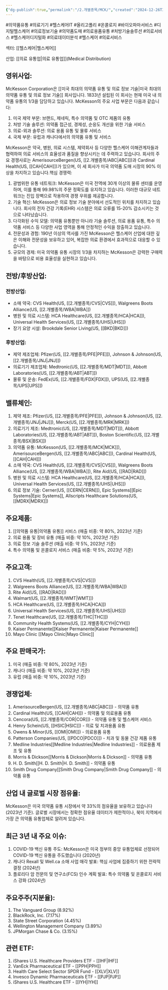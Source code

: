 ```yaml
---
{"dg-publish":true,"permalink":"/2.개별종목/MCK/","created":"2024-12-26T21:53:39.048+09:00","updated":"2025-07-29T21:37:04.895+09:00"}
---
```


#의약품유통 #의료기기 #헬스케어IT  #올리고폴리  #온콜로지 #바이오파마서비스 #디지털헬스케어 #의료정보기술 #의약품도매 #의료용품유통 #처방기술솔루션 #의료서비스 #헬스케어디지털화 #의료데이터분석 #헬스케어 #의료서비스

섹터: [[헬스케어\|헬스케어]]

산업: [[의료 유통업\|의료 유통업]](Medical Distribution)

## 영위사업:  
McKesson Corporation은 [[미국 최대의 의약품 유통 및 의료 정보 기술\|미국 최대의 의약품 유통 및 의료 정보 기술]] 회사입니다. 1833년 설립된 이 회사는 현재 미국 내 의약품 유통의 1/3을 담당하고 있습니다. McKesson의 주요 사업 부문은 다음과 같습니다:

1. 미국 제약 부문: 브랜드, 제네릭, 특수 의약품 및 OTC 제품의 유통
2. 처방 기술 솔루션: 의약품 접근성, 경제성, 순응도 개선을 위한 기술 서비스
3. 의료-외과 솔루션: 의료 용품 유통 및 물류 서비스
4. 국제 부문: 유럽과 캐나다에서의 의약품 유통 및 서비스

McKesson은 약국, 병원, 의료 시스템, 제약회사 등 다양한 헬스케어 이해관계자들과 협력하여 의료 서비스의 효율성과 품질을 향상시키는 데 주력하고 있습니다. 회사의 주요 경쟁사로는 AmerisourceBergen(US, [[2.개별종목/ABC\|ABC]])과 Cardinal Health(US, [[CAH\|CAH]])가 있으며, 이 세 회사가 미국 의약품 도매 시장의 90% 이상을 차지하고 있습니다.핵심 경쟁력:

1. 광범위한 유통 네트워크: McKesson은 미국 전역에 30개 이상의 물류 센터를 운영하며, 이를 통해 99.98%의 주문 정확도를 유지하고 있습니다. 이러한 대규모 네트워크는 진입 장벽으로 작용하여 경쟁 우위를 제공합니다.
2. 기술 혁신: McKesson은 의료 정보 기술 분야에서 선도적인 위치를 차지하고 있습니다. 회사의 전자 건강 기록(EHR) 시스템은 의료 오류를 15-20% 감소시키는 것으로 나타났습니다.
3. 다각화된 수익 모델: 의약품 유통뿐만 아니라 기술 솔루션, 의료 용품 유통, 특수 의약품 서비스 등 다양한 사업 영역을 통해 안정적인 수익을 창출하고 있습니다.
4. 전문성과 경험: 190년 이상의 역사를 가진 McKesson은 헬스케어 산업에 대한 깊은 이해와 전문성을 보유하고 있어, 복잡한 의료 환경에서 효과적으로 대응할 수 있습니다.
5. 규모의 경제: 미국 의약품 유통 시장의 1/3을 차지하는 McKesson은 강력한 구매력을 바탕으로 비용 효율성을 실현하고 있습니다.

## 전방/후방산업:  

### 전방산업:

- 소매 약국: CVS Health(US, [[2.개별종목/CVS\|CVS]]), Walgreens Boots Alliance(US, [[2.개별종목/WBA\|WBA]])
- 병원 및 의료 시스템: HCA Healthcare(US, [[2.개별종목/HCA\|HCA]]), Universal Health Services(US, [[2.개별종목/UHS\|UHS]])
- 장기 요양 시설: Brookdale Senior Living(US, [[BKD\|BKD]])

### 후방산업:

- 제약 제조업체: Pfizer(US, [[2.개별종목/PFE\|PFE]]), Johnson & Johnson(US, [[2.개별종목/JNJ\|JNJ]])
- 의료기기 제조업체: Medtronic(US, [[2.개별종목/MDT\|MDT]]), Abbott Laboratories(US, [[2.개별종목/ABT\|ABT]])
- 물류 및 운송: FedEx(US, [[2.개별종목/FDX\|FDX]]), UPS(US, [[2.개별종목/UPS\|UPS]])

## 밸류체인:

1. 제약 제조: Pfizer(US, [[2.개별종목/PFE\|PFE]]), Johnson & Johnson(US, [[2.개별종목/JNJ\|JNJ]]), Merck(US, [[2.개별종목/MRK\|MRK]])
2. 의료기기 제조: Medtronic(US, [[2.개별종목/MDT\|MDT]]), Abbott Laboratories(US, [[2.개별종목/ABT\|ABT]]), Boston Scientific(US, [[2.개별종목/BSX\|BSX]])
3. 의약품 유통: McKesson(US, [[2.개별종목/MCK\|MCK]]), AmerisourceBergen(US, [[2.개별종목/ABC\|ABC]]), Cardinal Health(US, [[CAH\|CAH]])
4. 소매 약국: CVS Health(US, [[2.개별종목/CVS\|CVS]]), Walgreens Boots Alliance(US, [[2.개별종목/WBA\|WBA]]), Rite Aid(US, [[RAD\|RAD]])
5. 병원 및 의료 시스템: HCA Healthcare(US, [[2.개별종목/HCA\|HCA]]), Universal Health Services(US, [[2.개별종목/UHS\|UHS]])
6. 의료 정보 기술: Cerner(US, [[CERN\|CERN]]), Epic Systems[[Epic Systems\|Epic Systems]], Allscripts Healthcare Solutions(US, [[MDRX\|MDRX]])

## 주요제품:

1. [[의약품 유통\|의약품 유통]] 서비스 (매출 비중: 약 80%, 2023년 기준)
2. 의료 용품 및 장비 유통 (매출 비중: 약 10%, 2023년 기준)
3. 의료 정보 기술 솔루션 (매출 비중: 약 5%, 2023년 기준)
4. 특수 의약품 및 온콜로지 서비스 (매출 비중: 약 5%, 2023년 기준)

## 주요고객:

1. CVS Health(US, [[2.개별종목/CVS\|CVS]])
2. Walgreens Boots Alliance(US, [[2.개별종목/WBA\|WBA]])
3. Rite Aid(US, [[RAD\|RAD]])
4. Walmart(US, [[2.개별종목/WMT\|WMT]])
5. HCA Healthcare(US, [[2.개별종목/HCA\|HCA]])
6. Universal Health Services(US, [[2.개별종목/UHS\|UHS]])
7. Tenet Healthcare(US, [[2.개별종목/THC\|THC]])
8. Community Health Systems(US, [[2.개별종목/CYH\|CYH]])
9. Kaiser Permanente[[Kaiser Permanente\|Kaiser Permanente]]
10. Mayo Clinic [[Mayo Clinic\|Mayo Clinic]]

## 주요 판매국가:

1. 미국 (매출 비중: 약 80%, 2023년 기준)
2. 캐나다 (매출 비중: 약 10%, 2023년 기준)
3. 유럽 (매출 비중: 약 10%, 2023년 기준)

## 경쟁업체:

1. AmerisourceBergen(US, [[2.개별종목/ABC\|ABC]]) - 의약품 유통
2. Cardinal Health(US, [[CAH\|CAH]]) - 의약품 및 의료용품 유통
3. Cencora(US, [[2.개별종목/COR\|COR]]) - 의약품 유통 및 헬스케어 서비스
4. Henry Schein(US, [[HSIC\|HSIC]]) - 의료 및 치과용품 유통
5. Owens & Minor(US, [[OMI\|OMI]]) - 의료용품 유통
6. Patterson Companies(US, [[PDCO\|PDCO]]) - 치과 및 동물 건강 제품 유통
7. Medline Industries[[Medline Industries\|Medline Industries]] - 의료용품 제조 및 유통
8. Morris & Dickson[[Morris & Dickson\|Morris & Dickson]] - 의약품 유통
9. H. D. Smith[[H. D. Smith\|H. D. Smith]] - 의약품 유통
10. Smith Drug Company[[Smith Drug Company\|Smith Drug Company]] - 의약품 유통

## 산업 내 글로벌 시장 점유율:  

McKesson은 미국 의약품 유통 시장에서 약 33%의 점유율을 보유하고 있습니다 (2023년 기준). 글로벌 시장에서는 정확한 점유율 데이터가 제한적이나, 북미 지역에서 가장 큰 의약품 유통업체로 알려져 있습니다.

## 최근 3년 내 주요 이슈:

1. COVID-19 백신 유통 주도: McKesson은 미국 정부의 중앙 유통업체로 선정되어 COVID-19 백신 유통을 주도했습니다 (2020년)
2. 캐나다 Rexall 및 Well.ca 소매 사업 매각 발표: 핵심 사업에 집중하기 위한 전략적 결정 (2024년)
3. 플로리다 암 전문의 및 연구소(FCS) 인수 계획 발표: 특수 의약품 및 온콜로지 서비스 강화 (2024년)

## 주요주주(지분율):

1. The Vanguard Group (8.92%)
2. BlackRock, Inc. (7.17%)
3. State Street Corporation (4.45%)
4. Wellington Management Company (3.89%)
5. JPMorgan Chase & Co. (3.15%)

## 관련 ETF:

1. iShares U.S. Healthcare Providers ETF - [[IHF\|IHF]]
2. VanEck Pharmaceutical ETF - [[PPH\|PPH]]
3. Health Care Select Sector SPDR Fund - [[XLV\|XLV]]
4. Invesco Dynamic Pharmaceuticals ETF - [[PJP\|PJP]]
5. iShares U.S. Healthcare ETF - [[IYH\|IYH]]